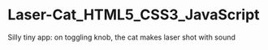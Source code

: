 # Laser-Cat_HTML5_CSS3_JavaScript
Silly tiny app: on toggling knob, the cat makes laser shot with sound
